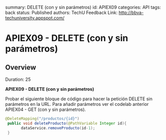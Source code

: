 summary: DELETE (con y sin parámetros)
id: APIEX09
categories: API
tags: back
status: Published 
authors: TechU
Feedback Link: http://bbva-techuniversity.appspot.com/

# APIEX09 - DELETE (con y sin parámetros)
<!-- ------------------------ -->
## Overview 
Duration: 25

**APIEX09 - DELETE (con y sin parámetros)** 

Probar el siguiente bloque de código para hacer la petición DELETE sin parámetros en la URL. Para añadir parámetros ver el codelab anterior APIEX04 - GET (con y sin parámetros).

```java
@DeleteMapping("/productos/{id}")
 public void deleteProducto(@PathVariable Integer id){
       dataService.removeProducto(id-1);
 }
```

